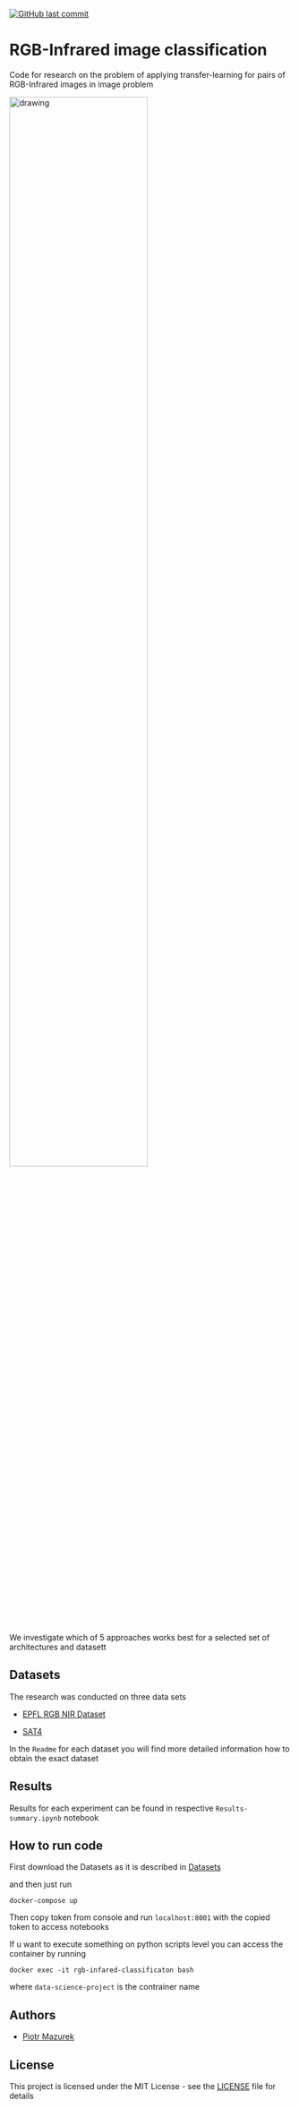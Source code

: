 [![GitHub last commit](https://img.shields.io/github/last-commit/tugot17/RGB-Infrared-Classification)](https://github.com/tugot17/RGB-Infrared-Classification)


# RGB-Infrared image classification
Code for research on the problem of applying transfer-learning for pairs of RGB-Infrared images in image problem

<img src="assets/mfdataset.png" alt="drawing" width="70%"/>

We investigate which of 5 approaches works best for a selected set of architectures and datasett

## Datasets

The research was conducted on three data sets

* [EPFL RGB NIR Dataset](data/EPFL-thermal-images)

* [SAT4](data/SAT4)

In the `Readme` for each dataset you will find more detailed information how to obtain the exact dataset


## Results

Results for each experiment can be found in respective `Results-summary.ipynb` notebook

## How to run code

First download the Datasets as it is described in [Datasets](#datasets)

and then just run

```
docker-compose up
```
Then copy token from console and run `localhost:8001` with the copied token to access notebooks


If u want to execute something on python scripts level you can access the container by running

```
docker exec -it rgb-infared-classificaton bash
```

where `data-science-project` is the contrainer name

## Authors
* [Piotr Mazurek](https://github.com/tugot17)

## License

This project is licensed under the MIT License - see the [LICENSE](LICENSE) file for details
